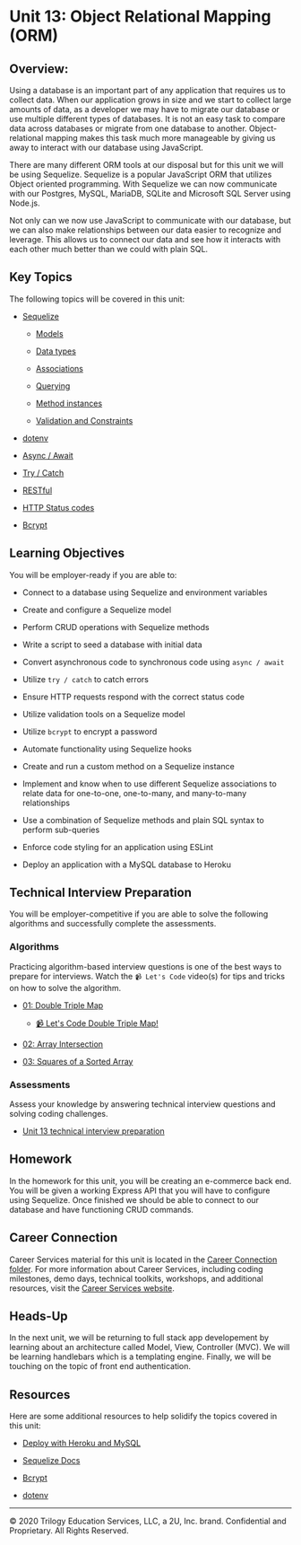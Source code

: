 # Unit 13: Object Relational Mapping (ORM)

## Overview:

Using a database is an important part of any application that requires us to collect data. When our application grows in size and we start to collect large amounts of data, as a developer we may have to migrate our database or use multiple different types of databases. It is not an easy task to compare data across databases or migrate from one database to another. Object-relational mapping makes this task much more manageable by giving us away to interact with our database using JavaScript.

There are many different ORM tools at our disposal but for this unit we will be using Sequelize. Sequelize is a popular JavaScript ORM that utilizes Object oriented programming. With Sequelize we can now communicate with our Postgres, MySQL, MariaDB, SQLite and Microsoft SQL Server using Node.js.

Not only can we now use JavaScript to communicate with our database, but we can also make relationships between our data easier to recognize and leverage. This allows us to connect our data and see how it interacts with each other much better than we could with plain SQL.

## Key Topics

The following topics will be covered in this unit:

* [Sequelize](https://sequelize.org/master/)

  * [Models](https://sequelize.org/master/manual/model-basics.html)

  * [Data types](https://sequelize.org/master/manual/model-basics.html#data-types)
  
  * [Associations](https://sequelize.org/master/manual/assocs.html)

  * [Querying](https://sequelize.org/master/manual/model-querying-basics.html)

  * [Method instances](https://sequelize.org/master/manual/model-basics.html#taking-advantage-of-models-being-classes)

  * [Validation and Constraints](https://sequelize.org/master/manual/validations-and-constraints.html)

* [dotenv](https://www.npmjs.com/package/dotenv)

* [Async / Await](https://developer.mozilla.org/en-US/docs/Web/JavaScript/Reference/Statements/async_function)

* [Try / Catch](https://developer.mozilla.org/en-US/docs/Web/JavaScript/Reference/Statements/try...catch)

* [RESTful](https://en.wikipedia.org/wiki/Representational_state_transfer#Applied_to_web_services)

* [HTTP Status codes](https://developer.mozilla.org/en-US/docs/Web/HTTP/Status)

* [Bcrypt](https://www.npmjs.com/package/bcrypt)

## Learning Objectives

You will be employer-ready if you are able to:

* Connect to a database using Sequelize and environment variables

* Create and configure a Sequelize model

* Perform CRUD operations with Sequelize methods

* Write a script to seed a database with initial data

* Convert asynchronous code to synchronous code using `async / await`

* Utilize `try / catch` to catch errors

* Ensure HTTP requests respond with the correct status code

* Utilize validation tools on a Sequelize model

* Utilize `bcrypt` to encrypt a password

* Automate functionality using Sequelize hooks

* Create and run a custom method on a Sequelize instance

* Implement and know when to use different Sequelize associations to relate data for one-to-one, one-to-many, and many-to-many relationships

* Use a combination of Sequelize methods and plain SQL syntax to perform sub-queries

* Enforce code styling for an application using ESLint

* Deploy an application with a MySQL database to Heroku


## Technical Interview Preparation

You will be employer-competitive if you are able to solve the following algorithms and successfully complete the assessments.

### Algorithms

Practicing algorithm-based interview questions is one of the best ways to prepare for interviews. Watch the `📹 Let's Code` video(s) for tips and tricks on how to solve the algorithm.

* [01: Double Triple Map](./03-Algorithms/01-double-triple-map)

  * [📹 Let's Code Double Triple Map!](https://2u-20.wistia.com/medias/pz1ugrv0yu)

* [02: Array Intersection](./03-Algorithms/02-array-intersection)

* [03: Squares of a Sorted Array](./03-Algorithms/03-squares-of-a-sorted-array)

### Assessments

Assess your knowledge by answering technical interview questions and solving coding challenges.

* [Unit 13 technical interview preparation](https://forms.gle/xH18Tn3PwctkCUBi9)

## Homework

In the homework for this unit, you will be creating an e-commerce back end. You will be given a working Express API that you will have to configure using Sequelize. Once finished we should be able to connect to our database and have functioning CRUD commands.

## Career Connection

Career Services material for this unit is located in the [Career Connection folder](../../../01-Class-Content/13-ORM/04-Career-Connection/README.md). For more information about Career Services, including coding milestones, demo days, technical toolkits, workshops, and additional resources, visit the [Career Services website](http://bit.ly/CodingCS).

## Heads-Up

In the next unit, we will be returning to full stack app developement by learning about an architecture called Model, View, Controller (MVC). We will be learning handlebars which is a templating engine. Finally, we will be touching on the topic of front end authentication.

## Resources

Here are some additional resources to help solidify the topics covered in this unit:

  * [Deploy with Heroku and MySQL](https://coding-boot-camp.github.io/full-stack/heroku/deploy-with-heroku-and-mysql)

  * [Sequelize Docs](https://sequelize.org/master/)

  * [Bcrypt](https://www.npmjs.com/package/bcrypt)

  * [dotenv](https://www.npmjs.com/package/dotenv)

---
© 2020 Trilogy Education Services, LLC, a 2U, Inc. brand. Confidential and Proprietary. All Rights Reserved.
